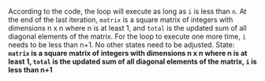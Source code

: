 According to the code, the loop will execute as long as `i` is less than `n`. At the end of the last iteration, `matrix` is a square matrix of integers with dimensions n x n where n is at least 1, and `total` is the updated sum of all diagonal elements of the matrix. For the loop to execute one more time, `i` needs to be less than n+1. No other states need to be adjusted.
State: **`matrix` is a square matrix of integers with dimensions n x n where n is at least 1, `total` is the updated sum of all diagonal elements of the matrix, `i` is less than n+1**